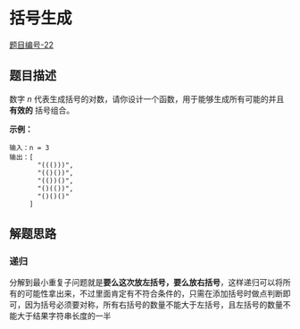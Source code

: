 # 括号生成

[题目编号-22](https://leetcode-cn.com/problems/generate-parentheses/)



## 题目描述

数字 *n* 代表生成括号的对数，请你设计一个函数，用于能够生成所有可能的并且 **有效的** 括号组合。

 

**示例：**

```
输入：n = 3
输出：[
       "((()))",
       "(()())",
       "(())()",
       "()(())",
       "()()()"
     ]
```



## 解题思路

### 递归

分解到最小重复子问题就是**要么这次放左括号，要么放右括号**，这样递归可以将所有的可能性拿出来，不过里面肯定有不符合条件的，只需在添加括号时做点判断即可，因为括号必须要对称，所有右括号的数量不能大于左括号，且左括号的数量不能大于结果字符串长度的一半


